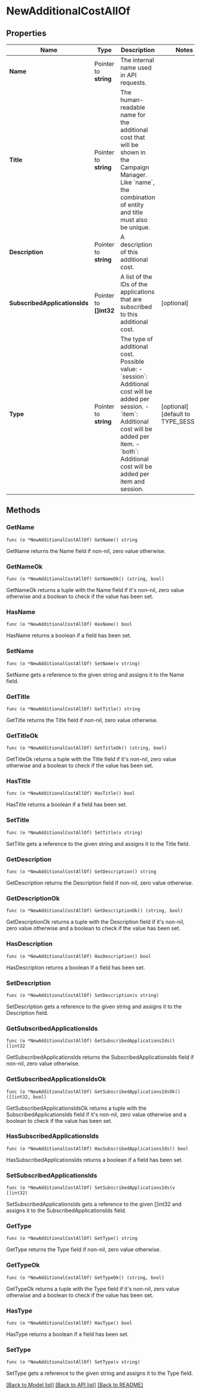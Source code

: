 # NewAdditionalCostAllOf

## Properties

Name | Type | Description | Notes
------------ | ------------- | ------------- | -------------
**Name** | Pointer to **string** | The internal name used in API requests. | 
**Title** | Pointer to **string** | The human-readable name for the additional cost that will be shown in the Campaign Manager. Like &#x60;name&#x60;, the combination of entity and title must also be unique. | 
**Description** | Pointer to **string** | A description of this additional cost. | 
**SubscribedApplicationsIds** | Pointer to **[]int32** | A list of the IDs of the applications that are subscribed to this additional cost. | [optional] 
**Type** | Pointer to **string** | The type of additional cost. Possible value: - &#x60;session&#x60;: Additional cost will be added per session. - &#x60;item&#x60;: Additional cost will be added per item. - &#x60;both&#x60;: Additional cost will be added per item and session.  | [optional] [default to TYPE_SESSION]

## Methods

### GetName

`func (o *NewAdditionalCostAllOf) GetName() string`

GetName returns the Name field if non-nil, zero value otherwise.

### GetNameOk

`func (o *NewAdditionalCostAllOf) GetNameOk() (string, bool)`

GetNameOk returns a tuple with the Name field if it's non-nil, zero value otherwise
and a boolean to check if the value has been set.

### HasName

`func (o *NewAdditionalCostAllOf) HasName() bool`

HasName returns a boolean if a field has been set.

### SetName

`func (o *NewAdditionalCostAllOf) SetName(v string)`

SetName gets a reference to the given string and assigns it to the Name field.

### GetTitle

`func (o *NewAdditionalCostAllOf) GetTitle() string`

GetTitle returns the Title field if non-nil, zero value otherwise.

### GetTitleOk

`func (o *NewAdditionalCostAllOf) GetTitleOk() (string, bool)`

GetTitleOk returns a tuple with the Title field if it's non-nil, zero value otherwise
and a boolean to check if the value has been set.

### HasTitle

`func (o *NewAdditionalCostAllOf) HasTitle() bool`

HasTitle returns a boolean if a field has been set.

### SetTitle

`func (o *NewAdditionalCostAllOf) SetTitle(v string)`

SetTitle gets a reference to the given string and assigns it to the Title field.

### GetDescription

`func (o *NewAdditionalCostAllOf) GetDescription() string`

GetDescription returns the Description field if non-nil, zero value otherwise.

### GetDescriptionOk

`func (o *NewAdditionalCostAllOf) GetDescriptionOk() (string, bool)`

GetDescriptionOk returns a tuple with the Description field if it's non-nil, zero value otherwise
and a boolean to check if the value has been set.

### HasDescription

`func (o *NewAdditionalCostAllOf) HasDescription() bool`

HasDescription returns a boolean if a field has been set.

### SetDescription

`func (o *NewAdditionalCostAllOf) SetDescription(v string)`

SetDescription gets a reference to the given string and assigns it to the Description field.

### GetSubscribedApplicationsIds

`func (o *NewAdditionalCostAllOf) GetSubscribedApplicationsIds() []int32`

GetSubscribedApplicationsIds returns the SubscribedApplicationsIds field if non-nil, zero value otherwise.

### GetSubscribedApplicationsIdsOk

`func (o *NewAdditionalCostAllOf) GetSubscribedApplicationsIdsOk() ([]int32, bool)`

GetSubscribedApplicationsIdsOk returns a tuple with the SubscribedApplicationsIds field if it's non-nil, zero value otherwise
and a boolean to check if the value has been set.

### HasSubscribedApplicationsIds

`func (o *NewAdditionalCostAllOf) HasSubscribedApplicationsIds() bool`

HasSubscribedApplicationsIds returns a boolean if a field has been set.

### SetSubscribedApplicationsIds

`func (o *NewAdditionalCostAllOf) SetSubscribedApplicationsIds(v []int32)`

SetSubscribedApplicationsIds gets a reference to the given []int32 and assigns it to the SubscribedApplicationsIds field.

### GetType

`func (o *NewAdditionalCostAllOf) GetType() string`

GetType returns the Type field if non-nil, zero value otherwise.

### GetTypeOk

`func (o *NewAdditionalCostAllOf) GetTypeOk() (string, bool)`

GetTypeOk returns a tuple with the Type field if it's non-nil, zero value otherwise
and a boolean to check if the value has been set.

### HasType

`func (o *NewAdditionalCostAllOf) HasType() bool`

HasType returns a boolean if a field has been set.

### SetType

`func (o *NewAdditionalCostAllOf) SetType(v string)`

SetType gets a reference to the given string and assigns it to the Type field.


[[Back to Model list]](../README.md#documentation-for-models) [[Back to API list]](../README.md#documentation-for-api-endpoints) [[Back to README]](../README.md)


